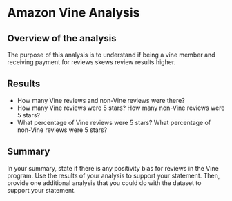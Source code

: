 # Amazon Vine Analysis

## Overview of the analysis
The purpose of this analysis is to understand if being a vine member and receiving payment for reviews skews review results higher.

## Results

* How many Vine reviews and non-Vine reviews were there?
* How many Vine reviews were 5 stars? How many non-Vine reviews were 5 stars?
* What percentage of Vine reviews were 5 stars? What percentage of non-Vine reviews were 5 stars?

## Summary
In your summary, state if there is any positivity bias for reviews in the Vine program. Use the results of your analysis to support your statement. Then, provide one additional analysis that you could do with the dataset to support your statement.
